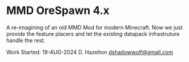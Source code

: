 # MMD OreSpawn 4.x
A re-imagining of an old MMD Mod for modern Minecraft. Now we just provide the feature placers and let the existing 
datapack infrastruture handle the rest.

Work Started: 19-AUG-2024 D. Hazelton <dshadowwolf@gmail.com>


